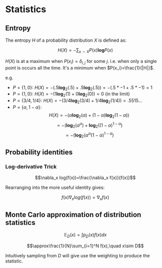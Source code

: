 # Statistics

## Entropy

The entropy $H$ of a probability distribution $X$ is defined as:

$$H(X)=-\sum_{x\sim X} P(x)\textbf{log}P(x)$$

$H(X)$ is at a maximum when $P(x_i)=\delta_{i,j}$ for some $j$. i.e. when only a single point is occurs all the time. It's a minimum when $P(x_i)=\frac{1}{|H|}$.

e.g.

- $P=\{1,0\}$: $H(X)=-(.5\textbf{log}_2(.5)+.5\textbf{log}_2(.5))=-(.5*-1+.5*-1)=1$
- $P=\{1,0\}$: $H(X)=-(1\textbf{log}_2(1)+0\textbf{log}_2(0))=0$ (in the limit)
- $P=\{3/4,1/4\}$: $H(X)=-(3/4\textbf{log}_2(3/4)+1/4\textbf{log}_2(1/4))=.5515...$
- $P=\{\alpha,1-\alpha\}$:
$$H(X)=-(\alpha\textbf{log}_2(\alpha)+(1-\alpha)\textbf{log}_2(1-\alpha))$$
$$=-(\textbf{log}_2(\alpha^\alpha)+\textbf{log}_2((1-\alpha)^{1-\alpha})$$
$$=-(\textbf{log}_2(\alpha^\alpha(1-\alpha)^{1-\alpha})$$


## Probability identities

### Log-derivative Trick

$$\nabla_x log(f(x))=\frac{\nabla_x f(x)}{f(x)}$$

Rearranging into the more useful identity gives:

$$f(x)\nabla_x log(f(x))=\nabla_x f(x)$$

## Monte Carlo approximation of distribution statistics

$$\mathbb{E}_D(x)=\int p_D(x)f(x)dx$$

$$\approx\frac{1}{N}\sum_{i=1}^N f(x),\quad x\sim D$$

Intuitively sampling from $D$ will give use the weighting to produce the statistic.
